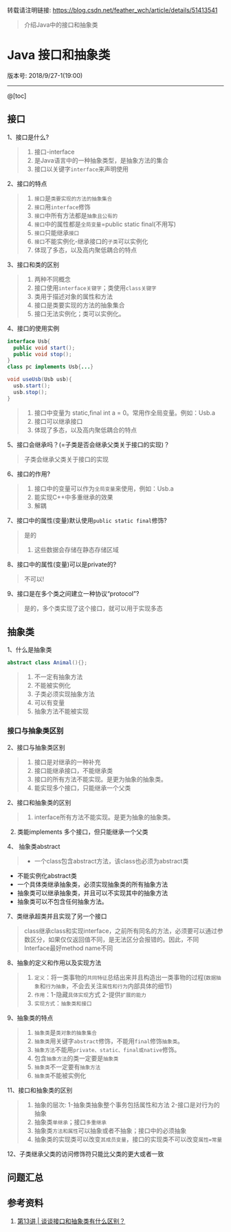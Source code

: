 转载请注明链接: https://blog.csdn.net/feather_wch/article/details/51413541

> 介绍Java中的接口和抽象类

# Java 接口和抽象类

版本号: 2018/9/27-1(19:00)

---

@[toc]
## 接口

1、接口是什么?
> 1. 接口-interface
> 1. 是Java语言中的一种抽象类型，是抽象方法的集合
> 1. 接口以关键字`interface`来声明使用

2、接口的特点
>1. `接口`是`类要实现的方法的抽象集合`
>2. `接口`用`interface`修饰
>3. `接口`中所有方法都是`抽象且公有的`
>4. `接口`中的属性都是`全局变量`=public static final(不用写)
>5. `接口`只能继承`接口`
>6. `接口`不能实例化-继承接口的`子类`可以实例化
>1. 体现了多态，以及高内聚低耦合的特点

3、接口和类的区别
> 1. 两种不同概念
> 1. 接口使用`interface关键字`；类使用`class关键字`
> 1. 类用于描述对象的属性和方法
> 1. 接口是类要实现的方法的抽象集合
> 1. 接口无法实例化；类可以实例化。

4、接口的使用实例
```java
interface Usb{
  public void start();
  public void stop();
}
class pc implements Usb{...}

void useUsb(Usb usb){
  usb.start();
  usb.stop();
}
```
> 1. 接口中变量为 static,final int a = 0。常用作全局变量。例如：Usb.a
> 1. 接口可以继承接口
> 1. 体现了多态，以及高内聚低耦合的特点

5、接口会继承吗？(=子类是否会继承父类关于接口的实现)？
> 子类会继承父类关于接口的实现

6、接口的作用?
> 1. 接口中的变量可以作为`全局变量`来使用，例如：Usb.a
> 1. 能实现C++中多重继承的效果
> 1. 解耦

7、接口中的属性(变量)默认使用`public static final`修饰?
> 是的
> 1. 这些数据会存储在静态存储区域

8、接口中的属性(变量)可以是private的?
> 不可以!

9、接口是在多个类之间建立一种协议“protocol”?
> 是的，多个类实现了这个接口，就可以用于实现多态


## 抽象类

1、什么是抽象类
```java
abstract class Animal(){};
```
> 1. 不一定有抽象方法
> 2. 不能被实例化
> 3. 子类必须实现抽象方法
> 4. 可以有变量
> 5. 抽象方法不能被实现


### 接口与抽象类区别
2、接口与抽象类区别
> 1. 接口是对继承的一种补充
> 1. 接口能继承接口，不能继承类
> 1. 接口的所有方法不能实现。是更为抽象的抽象类。
> 1. 能实现多个接口，只能继承一个父类



2、接口和抽象类的区别
>1.  interface所有方法不能实现。是更为抽象的抽象类。
2.  类能implements 多个接口，但只能继承一个父类

4、 抽象类abstract
> *  一个class包含abstract方法，该class也必须为abstract类
* 不能实例化abstract类
* 一个具体类继承抽象类，必须实现抽象类的所有抽象方法
* 抽象类可以继承抽象类，并且可以不实现其中的抽象方法
* 抽象类可以不包含任何抽象方法。


7、类继承超类并且实现了另一个接口
>class继承class和实现interface，之前所有同名的方法，必须要可以通过参数区分，如果仅仅返回值不同，是无法区分会报错的。因此，不同Interface最好method name不同

8、抽象的定义和作用以及实现方法
>1. `定义`：将一类事物的`共同特征`总结出来并且构造出一类事物的过程(`数据抽象`和`行为抽象`，不会去关注`属性和行为`内部具体的细节)
>2. `作用`：1-隐藏`具体实现`方式 2-提供`扩展的能力`
>3. `实现方式`：`抽象类和接口`


9、抽象类的特点
>1. `抽象类`是`类对象的抽象集合`
>1. `抽象类`用关键字`abstract`修饰，不能用`final`修饰`抽象类`。
>2. `抽象方法`不能用`private、static、final或native`修饰。
>3. 包含`抽象方法`的类一定要是`抽象类`
>4. `抽象类`不一定要有`抽象方法`
>5. `抽象类`不能被实例化


11、接口和抽象类的区别
>1. 抽象的层次: 1-抽象类抽象整个事务包括属性和方法 2-接口是对行为的抽象
>2. 抽象类`单继承`；接口`多重继承`
>3. 抽象类`方法和属性`可以抽象或者不抽象；接口中的必须抽象
>4. 抽象类的实现类可以改变`其成员变量`，接口的实现类不可以改变`属性=常量`

12、子类继承父类的访问修饰符只能比父类的更大或者一致

## 问题汇总

## 参考资料
1. [第13讲 | 谈谈接口和抽象类有什么区别？](https://time.geekbang.org/column/article/8471)
